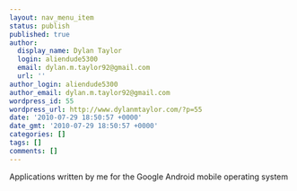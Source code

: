 ```yaml
---
layout: nav_menu_item
status: publish
published: true
author:
  display_name: Dylan Taylor
  login: aliendude5300
  email: dylan.m.taylor92@gmail.com
  url: ''
author_login: aliendude5300
author_email: dylan.m.taylor92@gmail.com
wordpress_id: 55
wordpress_url: http://www.dylanmtaylor.com/?p=55
date: '2010-07-29 18:50:57 +0000'
date_gmt: '2010-07-29 18:50:57 +0000'
categories: []
tags: []
comments: []
---
```

<p>Applications written by me for the Google Android mobile operating system</p>
